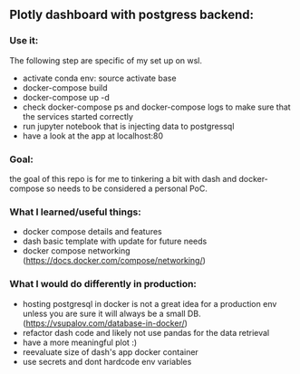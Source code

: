 ##  Plotly dashboard with postgress backend: 

### Use it:  
The following step are specific of my set up on wsl.

- activate conda env: source activate base 
- docker-compose build 
- docker-compose up -d
- check docker-compose ps and docker-compose logs to make sure that the services started correctly
- run jupyter notebook that is injecting data to postgressql
- have a look at the app at localhost:80

### Goal:
the goal of this repo is for me to tinkering a bit with dash and docker-compose so needs to be considered a personal PoC. 

### What I learned/useful things: 
- docker compose details and features
- dash basic template with update for future needs
- docker compose networking (https://docs.docker.com/compose/networking/)

### What I would do differently in production:
- hosting postgresql in docker is not a great idea for a production env unless you are sure it will always be a small DB.
(https://vsupalov.com/database-in-docker/)
- refactor dash code and likely not use pandas for the data retrieval
- have a more meaningful plot :)
- reevaluate size of dash's app docker container
- use secrets and dont hardcode env variables

